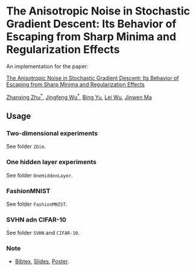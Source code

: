 # The Anisotropic Noise in Stochastic Gradient Descent: Its Behavior of Escaping from Sharp Minima and Regularization Effects

An implementation for the paper:

[The Anisotropic Noise in Stochastic Gradient Descent: Its Behavior of Escaping from Sharp Minima and Regularization Effects](https://arxiv.org/abs/1803.00195)

[Zhanxing Zhu<sup>\*</sup>](https://sites.google.com/view/zhanxingzhu/), [Jingfeng Wu<sup>\*</sup>](https://uuujf.github.io/),
[Bing Yu](https://scholar.google.com/citations?user=elxl0m8AAAAJ&hl=en), [Lei Wu](https://scholar.google.com/citations?user=CMweeYcAAAAJ&hl=en), [Jinwen Ma](http://www.is.pku.edu.cn/~jwma/)

## Usage

### Two-dimensional experiments
See folder `2Dim`.

### One hidden layer experiments
See folder `OneHiddenLayer`.

### FashionMNIST
See folder `FashionMNIST`.

### SVHN adn CIFAR-10
See folder `SVHN` and `CIFAR-10`.

### Note
- [Bibtex](https://uuujf.github.io/papers/sgdnoise/SGD_ICML_2019.bib), [Slides](https://uuujf.github.io/papers/sgdnoise/slides.pdf), [Poster](https://uuujf.github.io/papers/sgdnoise/poster.pdf).
